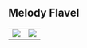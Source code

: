 ## Melody Flavel

<table>
  <tr>
    <td>
      <a href="https://github.com/anuraghazra/github-readme-stats">
        <img src="https://github-readme-stats.vercel.app/api/top-langs/?username=mxlodyk&layout=donut&theme=tokyonight&bg_color=00000000&hide_border=true" />
      </a>
    </td>
    <td>
      <a href="https://github.com/anuraghazra/github-readme-stats&show_icons=true&theme=tokyonight&bg_color=00000000&hide_border=true">
        <img src="https://github-readme-stats.vercel.app/api?username=mxlodyk" />
      </a>
    </td>
  </tr>
</table>
